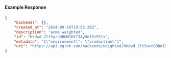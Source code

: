 <!-- Code generated for API Clients. DO NOT EDIT. -->

#### Example Response

```json
{
	"backends": {},
	"created_at": "2024-09-10T19:55:20Z",
	"description": "acme weighted",
	"id": "bkdwd_2ltSwrnDBNW1MtI3AyUe15iPSlx",
	"metadata": "{\"environment\": \"production\"}",
	"uri": "https://api.ngrok.com/backends/weighted/bkdwd_2ltSwrnDBNW1MtI3AyUe15iPSlx"
}
```
